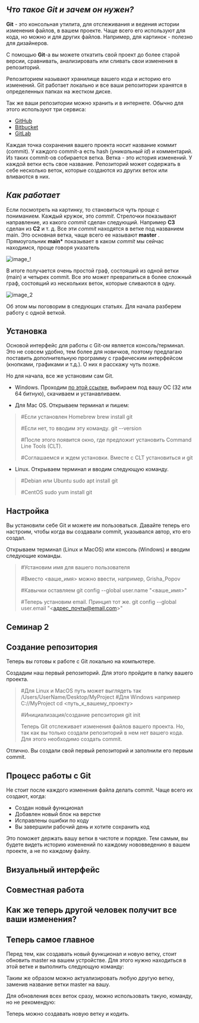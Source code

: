 ## _Что такое Git и зачем он нужен?_

**Git** - это консольная утилита, для отслеживания и ведения истории изменения файлов, в вашем проекте. Чаще всего его используют для кода, но можно и для других файлов. Например, для картинок - полезно для дизайнеров.

С помощью **Git**-a вы можете откатить свой проект до более старой версии, сравнивать, анализировать или сливать свои изменения в репозиторий.

Репозиторием называют хранилище вашего кода и историю его изменений. Git работает локально и все ваши репозитории хранятся в определенных папках на жестком диске.

Так же ваши репозитории можно хранить и в интернете. Обычно для этого используют три сервиса:

- [GitHub](https://github.com/)
- [Bitbucket](https://bitbucket.org/)
- [GitLab](https://about.gitlab.com/)


Каждая точка сохранения вашего проекта носит название коммит (commit). У каждого commit-a есть hash (_уникальный id_) и комментарий. Из таких commit-ов собирается ветка. Ветка - это история изменений. У каждой ветки есть свое название. Репозиторий может содержать в себе несколько веток, которые создаются из других веток или вливаются в них.


## _Как работает_

Если посмотреть на картинку, то становиться чуть проще с пониманием. Каждый кружок, это _commit_. Стрелочки показывают направление, из какого _commit_ сделан следующий. Например **C3** сделан из **С2** и т. д. Все эти _commit_ находятся в ветке под названием main. Это основная ветка, чаще всего ее называют **master** . Прямоугольник __main*__ показывает в каком _commit_ мы сейчас находимся, проще говоря указатель

![image_!](https://habrastorage.org/getpro/habr/upload_files/81d/ab6/de0/81dab6de02b4179fc1bc8c119dfce9ca)

В итоге получается очень простой граф, состоящий из одной ветки (main) и четырех commit. Все это может превратиться в более сложный граф, состоящий из нескольких веток, которые сливаются в одну.

![image_2](https://habrastorage.org/getpro/habr/upload_files/137/e03/4ea/137e034eadd3c4459a734354a029fb1a)

Об этом мы поговорим в следующих статьях. Для начала разберем работу с одной веткой.

## Установка

Основой интерфейс для работы с Git-ом является консоль/терминал. Это не совсем удобно, тем более для новичков, поэтому предлагаю поставить дополнительную программу с графическим интерфейсом (кнопками, графиками и т.д.). О них я расскажу чуть позже.

Но для начала, все же установим сам Git.

- Windows. Проходим [по этой ссылке](https://git-scm.com/download/win), выбираем под вашу ОС (32 или 64 битную), скачиваем и устанавливаем.

- Для Mac OS. Открываем терминал и пишем:

> #Если установлен Homebrew
brew install git
>
> #Если нет, то вводим эту команду. 
git --version
>
> #После этого появится окно, где предложит установить Command Line Tools (CLT).
>
> #Соглашаемся и ждем установки. Вместе с CLT установиться и git
>
- Linux. Открываем терминал и вводим следующую команду.
>
> #Debian или Ubuntu
sudo apt install git
>
> #CentOS
sudo yum install git

## Настройка

Вы установили себе Git и можете им пользоваться. Давайте теперь его настроим, чтобы когда вы создавали commit, указывался автор, кто его создал.

Открываем терминал (Linux и MacOS) или консоль (Windows) и вводим следующие команды.

> #Установим имя для вашего пользователя
>
> #Вместо <ваше_имя> можно ввести, например, Grisha_Popov
>
> #Кавычки оставляем
git config --global user.name "<ваше_имя>"
>
> #Теперь установим email. Принцип тот же.
git config --global user.email "<адрес_почты@email.com>"

## Семинар 2

## Создание репозитория

Теперь вы готовы к работе с Git локально на компьютере.

Создадим наш первый репозиторий. Для этого пройдите в папку вашего проекта.

> #Для Linux и MacOS путь может выглядеть так /Users/UserName/Desktop/MyProject
#Для Windows например С://MyProject
cd <путь_к_вашему_проекту>
> 
> #Инициализация/создание репозитория
git init
> 
> Теперь Git отслеживает изменения файлов вашего проекта. Но, так как вы только создали репозиторий в нем нет вашего кода. Для этого необходимо создать commit.

Отлично. Вы создали свой первый репозиторий и заполнили его первым commit.

## Процесс работы с Git

Не стоит после каждого изменения файла делать commit. Чаще всего их создают, когда:

- Создан новый функционал
- Добавлен новый блок на верстке
- Исправлены ошибки по коду
- Вы завершили рабочий день и хотите сохранить код

Это поможет держать вашу ветки в чистоте и порядке. Тем самым, вы будете видеть историю изменений по каждому нововведению в вашем проекте, а не по каждому файлу.

## Визуальный интерфейс

## Совместная работа

## Как же теперь другой человек получит все ваши изменения?

## Теперь самое главное

Перед тем, как создавать новый функционал и новую ветку, стоит обновить master на вашем устройстве. Для этого нужно находиться в этой ветке и выполнить следующую команду:

Таким же образом можно актуализировать любую другую ветку, заменив название ветки master на вашу.

Для обновления всех веток сразу, можно использовать такую, команду, но не рекомендую:

Теперь можно создавать новую ветку и кодить.
